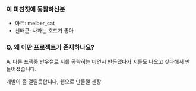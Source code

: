 ### 이 미친짓에 동참하신분
- 아트: melber_cat
- 선배쿤: 사과는 호드가 좋아

### Q. 왜 이딴 프로젝트가 존재하나요?
A. 다른 프젝중 만우절로 저를 공략히는 미연시 만든댔다가 지들도 나오고 싶다해서 만들어졌습니다.

개발이 좀 걸릴듯합니다, 웹으로 만들껄 젠장
